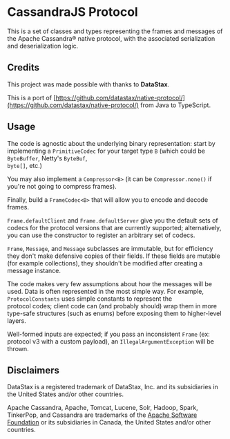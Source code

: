 # CassandraJS Protocol

This is a set of classes and types representing the frames and messages of the Apache Cassandra® native protocol, with the associated serialization and deserialization logic.

## Credits

This project was made possible with thanks to **DataStax**.

This is a port of [https://github.com/datastax/native-protocol/](https://github.com/datastax/native-protocol/) from Java to TypeScript.

## Usage

The code is agnostic about the underlying binary representation: start by implementing a `PrimitiveCodec` for your target type `B` (which could be `ByteBuffer`, Netty's `ByteBuf`,  
`byte[]`, etc.)

You may also implement a `Compressor<B>` (it can be `Compressor.none()` if you're not going to compress frames).

Finally, build a `FrameCodec<B>` that will allow you to encode and decode frames.

`Frame.defaultClient` and `Frame.defaultServer` give you the default sets of codecs for the protocol versions that are currently supported; alternatively, you can use the constructor to register an arbitrary set of codecs.

`Frame`, `Message`, and `Message` subclasses are immutable, but for efficiency they don't make defensive copies of their fields. If these fields are mutable (for example collections), they shouldn't be modified after creating a message instance.

The code makes very few assumptions about how the messages will be used. Data is often represented in the most simple way. For example, `ProtocolConstants` uses simple constants to represent the  
protocol codes; client code can (and probably should) wrap them in more type-safe structures (such as enums) before exposing them to higher-level layers.

Well-formed inputs are expected; if you pass an inconsistent `Frame` (ex: protocol v3 with a custom payload), an `IllegalArgumentException` will be thrown.

## Disclaimers

DataStax is a registered trademark of DataStax, Inc. and its subsidiaries in the United States and/or other countries.

Apache Cassandra, Apache, Tomcat, Lucene, Solr, Hadoop, Spark, TinkerPop, and Cassandra are trademarks of the [Apache Software Foundation](http://www.apache.org/) or its subsidiaries in Canada, the United States and/or other countries.
